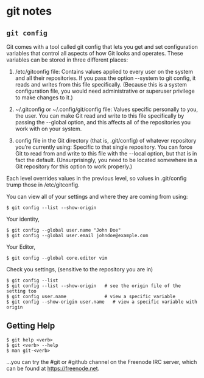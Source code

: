 git notes
====================


## `git config`

Git comes with a tool called git config that lets you get and set configuration variables that control all aspects of how Git looks and operates. These variables can be stored in three different places:

1. /etc/gitconfig file: Contains values applied to every user on the system and all their repositories. If you pass the option --system to git config, it reads and writes from this file specifically. (Because this is a system configuration file, you would need administrative or superuser privilege to make changes to it.)

1. ~/.gitconfig or ~/.config/git/config file: Values specific personally to you, the user. You can make Git read and write to this file specifically by passing the --global option, and this affects all of the repositories you work with on your system.

1. config file in the Git directory (that is, .git/config) of whatever repository you’re currently using: Specific to that single repository. You can force Git to read from and write to this file with the --local option, but that is in fact the default. (Unsurprisingly, you need to be located somewhere in a Git repository for this option to work properly.)

Each level overrides values in the previous level, so values in .git/config trump those in /etc/gitconfig.


You can view all of your settings and where they are coming from using:

    $ git config --list --show-origin

Your identity,

    $ git config --global user.name "John Doe"
    $ git config --global user.email johndoe@example.com

Your Editor,

    $ git config --global core.editor vim

Check you settings, (sensitive to the repository you are in)

    $ git config --list
    $ git config --list --show-origin   # see the origin file of the setting too
    $ git config user.name              # view a specific variable
    $ git config --show-origin user.name   # view a specific variable with origin


## Getting Help

    $ git help <verb>
    $ git <verb> --help
    $ man git-<verb>

...you can try the #git or #github channel on the Freenode IRC server,
which can be found at <https://freenode.net>.


